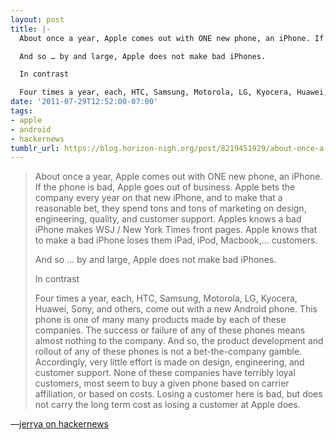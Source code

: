 ```yaml
---
layout: post
title: |-
  About once a year, Apple comes out with ONE new phone, an iPhone. If the phone is bad, Apple goes out of business. Apple bets the company every year on that new iPhone, and to make that a reasonable bet, they spend tons and tons of marketing on design, engineering, quality, and customer support. Apples knows a bad iPhone makes WSJ / New York Times front pages. Apple knows that to make a bad iPhone loses them iPad, iPod, Macbook,… customers.

  And so … by and large, Apple does not make bad iPhones.

  In contrast

  Four times a year, each, HTC, Samsung, Motorola, LG, Kyocera, Huawei, Sony, and others, come out with a new Android phone. This phone is one of many many products made by each of these companies. The success or failure of any of these phones means almost nothing to the company. And so, the product development and rollout of any of these phones is not a bet-the-company gamble. Accordingly, very little effort is made on design, engineering, and customer support. None of these companies have terribly loyal customers, most seem to buy a given phone based on carrier affiliation, or based on costs. Losing a customer here is bad, but does not carry the long term cost as losing a customer at Apple does.
date: '2011-07-29T12:52:00-07:00'
tags:
- apple
- android
- hackernews
tumblr_url: https://blog.horizon-nigh.org/post/8219451929/about-once-a-year-apple-comes-out-with-one-new
---
```

> About once a year, Apple comes out with ONE new phone, an iPhone. If the phone is bad, Apple goes out of business. Apple bets the company every year on that new iPhone, and to make that a reasonable bet, they spend tons and tons of marketing on design, engineering, quality, and customer support. Apples knows a bad iPhone makes WSJ / New York Times front pages. Apple knows that to make a bad iPhone loses them iPad, iPod, Macbook,… customers.
> 
> And so … by and large, Apple does not make bad iPhones.
> 
> In contrast
> 
> Four times a year, each, HTC, Samsung, Motorola, LG, Kyocera, Huawei, Sony, and others, come out with a new Android phone. This phone is one of many many products made by each of these companies. The success or failure of any of these phones means almost nothing to the company. And so, the product development and rollout of any of these phones is not a bet-the-company gamble. Accordingly, very little effort is made on design, engineering, and customer support. None of these companies have terribly loyal customers, most seem to buy a given phone based on carrier affiliation, or based on costs. Losing a customer here is bad, but does not carry the long term cost as losing a customer at Apple does.

—[jerrya on hackernews](http://news.ycombinator.com/item?id=2822598)
